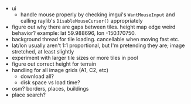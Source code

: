 - ui
  - handle mouse properly by checking imgui's `WantMouseInput` and calling raylib's `DisableMouseCursor()` appropriately
- figure out why there are gaps between tiles.  height map edge weird behavior?  example: lat 59.988696, lon -150.170750.
- background thread for tile loading.  cancellable when moving fast etc.
- lat/lon usually aren't 1:1 proportional, but I'm pretending they are; image stretched, at least slightly
- experiment with larger tile sizes or more tiles in pool
- figure out correct height for terrain
- handling for all image grids (A1, C2, etc)
  - download all?
  - disk space vs load time?
- osm? borders, places, buildings
- place search?

